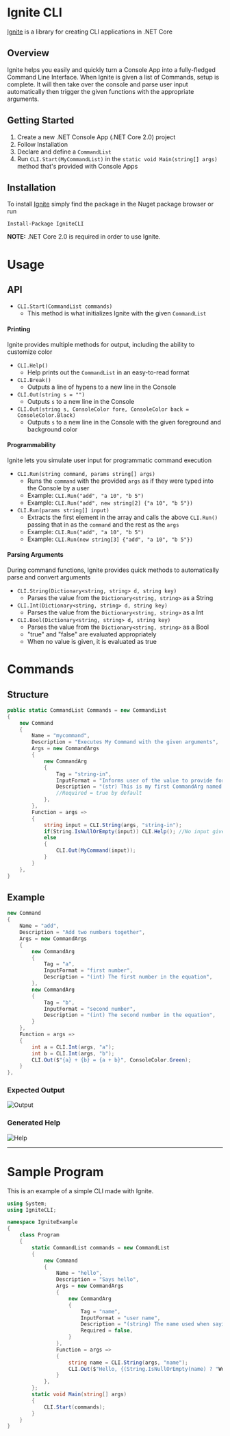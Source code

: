 # Ignite CLI

[Ignite](https://www.nuget.org/packages/IgniteCLI) is a library for creating CLI applications in .NET Core

## Overview

Ignite helps you easily and quickly turn a Console App into a fully-fledged Command Line Interface. When Ignite is given a list of Commands, setup is complete. It will then take over the console and parse user input automatically then trigger the given functions with the appropriate arguments.

## Getting Started

1.  Create a new .NET Console App (.NET Core 2.0) project
2.  Follow Installation
3.  Declare and define a `CommandList`
4.  Run `CLI.Start(MyCommandList)` in the `static void Main(string[] args)` method that's provided with Console Apps

## Installation

To install [Ignite](https://www.nuget.org/packages/IgniteCLI) simply find the package in the Nuget package browser or run

```
Install-Package IgniteCLI
```

**NOTE:** .NET Core 2.0 is required in order to use Ignite.

# Usage

## API

-   `CLI.Start(CommandList commands)`
    -   This method is what initializes Ignite with the given `CommandList`

#### Printing

Ignite provides multiple methods for output, including the ability to customize color

-   `CLI.Help()`
    -   Help prints out the `CommandList` in an easy-to-read format
-   `CLI.Break()`
    -   Outputs a line of hypens to a new line in the Console
-   `CLI.Out(string s = "")`
    -   Outputs `s` to a new line in the Console
-   `CLI.Out(string s, ConsoleColor fore, ConsoleColor back = ConsoleColor.Black)`
    -   Outputs `s` to a new line in the Console with the given foreground and background color

#### Programmability

Ignite lets you simulate user input for programmatic command execution

-   `CLI.Run(string command, params string[] args)`
    -   Runs the `command` with the provided `args` as if they were typed into the Console by a user
    -   Example: `CLI.Run("add", "a 10", "b 5")`
    -   Example: `CLI.Run("add", new string[2] {"a 10", "b 5"})`
-   `CLI.Run(params string[] input)`
    -   Extracts the first element in the array and calls the above `CLI.Run()` passing that in as the `command` and the rest as the `args`
    -   Example: `CLI.Run("add", "a 10", "b 5")`
    -   Example: `CLI.Run(new string[3] {"add", "a 10", "b 5"})`

#### Parsing Arguments

During command functions, Ignite provides quick methods to automatically parse and convert arguments

-   `CLI.String(Dictionary<string, string> d, string key)`
    -   Parses the value from the `Dictionary<string, string>` as a String
-   `CLI.Int(Dictionary<string, string> d, string key)`
    -   Parses the value from the `Dictionary<string, string>` as a Int
-   `CLI.Bool(Dictionary<string, string> d, string key)`
    -   Parses the value from the `Dictionary<string, string>` as a Bool
    -   "true" and "false" are evaluated appropriately
    -   When no value is given, it is evaluated as true

# Commands

## Structure

```cs
public static CommandList Commands = new CommandList
{
    new Command
    {
        Name = "mycommand",
        Description = "Executes My Command with the given arguments",
        Args = new CommandArgs
        {
            new CommandArg
            {
                Tag = "string-in",
                InputFormat = "Informs user of the value to provide for 'string-in'",
                Description = "(str) This is my first CommandArg named 'string-in'",
                //Required = true by default
            },
        },
        Function = args =>
        {
            string input = CLI.String(args, "string-in");
            if(String.IsNullOrEmpty(input)) CLI.Help(); //No input given, show help
            else
            {
                CLI.Out(MyCommand(input));
            }
        }
    },
}
```

## Example

```cs
new Command
{
    Name = "add",
    Description = "Add two numbers together",
    Args = new CommandArgs
    {
        new CommandArg
        {
            Tag = "a",
            InputFormat = "first number",
            Description = "(int) The first number in the equation",
        },
        new CommandArg
        {
            Tag = "b",
            InputFormat = "second number",
            Description = "(int) The second number in the equation",
        }
    },
    Function = args =>
    {
        int a = CLI.Int(args, "a");
        int b = CLI.Int(args, "b");
        CLI.Out($"{a} + {b} = {a + b}", ConsoleColor.Green);
    }
},
```

### Expected Output

![Output](https://i.imgur.com/NwEuNyw.png?1)

### Generated Help

![Help](https://i.imgur.com/z7SJB0p.png?1)

---

# Sample Program

This is an example of a simple CLI made with Ignite.

```cs
using System;
using IgniteCLI;

namespace IgniteExample
{
    class Program
    {
        static CommandList commands = new CommandList
        {
            new Command
            {
                Name = "hello",
                Description = "Says hello",
                Args = new CommandArgs
                {
                    new CommandArg
                    {
                        Tag = "name",
                        InputFormat = "user name",
                        Description = "(string) The name used when saying hello",
                        Required = false,
                    }
                },
                Function = args =>
                {
                    string name = CLI.String(args, "name");
                    CLI.Out($"Hello, {(String.IsNullOrEmpty(name) ? "World" : name)}!");
                }
            },
        };
        static void Main(string[] args)
        {
            CLI.Start(commands);
        }
    }
}
```
